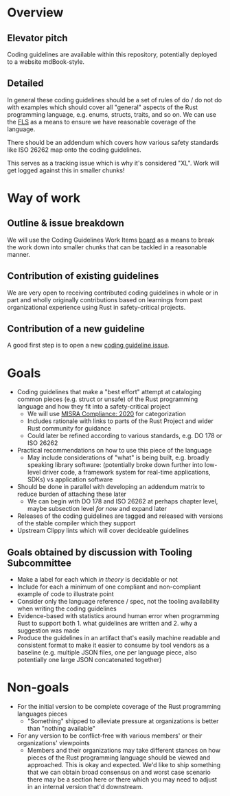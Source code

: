 # Overview

## Elevator pitch

Coding guidelines are available within this repository, potentially deployed to a website mdBook-style.

## Detailed

In general these coding guidelines should be a set of rules of do / do not do with examples which should cover all "general" aspects of the Rust programming language, e.g. enums, structs, traits, and so on. We can use the [FLS](https://rust-lang.github.io/fls/index.html) as a means to ensure we have reasonable coverage of the language.

There should be an addendum which covers how various safety standards like ISO 26262 map onto the coding guidelines.

This serves as a tracking issue which is why it's considered "XL". Work will get logged against this in smaller chunks!

# Way of work

## Outline & issue breakdown

We will use the Coding Guidelines Work Items [board](https://github.com/orgs/rustfoundation/projects/1) as a means to break the work down into smaller chunks that can be tackled in a reasonable manner.

## Contribution of existing guidelines

We are very open to receiving contributed coding guidelines in whole or in part and wholly originally contributions based on learnings from past organizational experience using Rust in safety-critical projects.

## Contribution of a new guideline

A good first step is to open a new [coding guideline issue](https://github.com/rustfoundation/safety-critical-rust-coding-guidelines/issues/new?template=CODING-GUIDELINE.yml).

# Goals

* Coding guidelines that make a "best effort" attempt at cataloging common pieces (e.g. struct or unsafe) of the Rust programming language and how they fit into a safety-critical project
  * We will use [MISRA Compliance: 2020](https://misra.org.uk/app/uploads/2021/06/MISRA-Compliance-2020.pdf) for categorization
  * Includes rationale with links to parts of the Rust Project and wider Rust community for guidance
  * Could later be refined according to various standards, e.g. DO 178 or ISO 26262
* Practical recommendations on how to use this piece of the language
  * May include considerations of "what" is being built, e.g. broadly speaking library software: (potentially broke down further into low-level driver code, a framework system for real-time applications, SDKs) vs application software
* Should be done in parallel with developing an addendum matrix to reduce burden of attaching these later
  * We can begin with DO 178 and ISO 26262 at perhaps chapter level, maybe subsection level _for now_ and expand later
* Releases of the coding guidelines are tagged and released with versions of the stable compiler which they support
* Upstream Clippy lints which will cover decideable guidelines

## Goals obtained by discussion with Tooling Subcommittee

* Make a label for each which _in theory_ is decidable or not
* Include for each a minimum of one compliant and non-compliant example of code to illustrate point
* Consider only the language reference / spec, not the tooling availability when writing the coding guidelines
* Evidence-based with statistics around human error when programming Rust to support both 1. what guidelines are written and 2. why a suggestion was made
* Produce the guidelines in an artifact that's easily machine readable and consistent format to make it easier to consume by tool vendors as a baseline (e.g. multiple JSON files, one per language piece, also potentially one large JSON concatenated together)

# Non-goals

* For the initial version to be complete coverage of the Rust programming languages pieces
  * "Something" shipped to alleviate pressure at organizations is better than "nothing available"
* For any version to be conflict-free with various members' or their organizations' viewpoints
  * Members and their organizations may take different stances on how pieces of the Rust programming language should be viewed and approached. This is okay and expected. We'd like to ship something that we can obtain broad consensus on and worst case scenario there may be a section here or there which you may need to adjust in an internal version that'd downstream.
